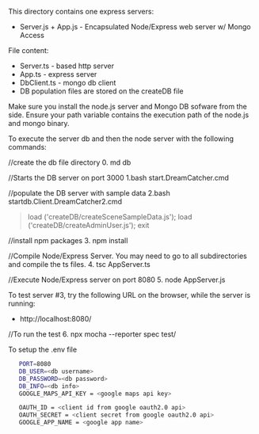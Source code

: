This directory contains one express servers:
* Server.js + App.js - Encapsulated Node/Express web server w/ Mongo Access

File content:
* Server.ts - based http server
* App.ts - express server
* DbClient.ts - mongo db client
* DB population files are stored on the createDB file

Make sure you install the node.js server and Mongo DB sofware from the side.  Ensure your path variable contains the execution path of the node.js and mongo binary.

To execute the server db and then the node server with the following commands:

//create the db file directory
0. md db

//Starts the DB server on port 3000
1.bash start.DreamCatcher.cmd

//populate the DB server with sample data
2.bash startdb.Client.DreamCatcher2.cmd
>load ('createDB/createSceneSampleData.js');
>load ('createDB/createAdminUser.js');
>exit

//install npm packages
3. npm install

//Compile Node/Express Server.  You may need to go to all subdirectories and compile the ts files.
4. tsc AppServer.ts

//Execute Node/Express server on port 8080
5. node AppServer.js 

To test server #3, try the following URL on the browser, while the server is running:
* http://localhost:8080/

//To run the test
6. npx mocha --reporter spec test/

To setup the .env file
 ```sh
    PORT=8080
    DB_USER=<db username>
    DB_PASSWORD=<db password>
    DB_INFO=<db info>
    GOOGLE_MAPS_API_KEY = <google maps api key>

    OAUTH_ID = <client id from google oauth2.0 api>
    OAUTH_SECRET = <client secret from google oauth2.0 api>
    GOOGLE_APP_NAME = <google app name>
```
